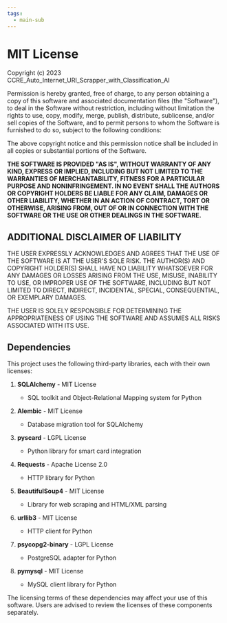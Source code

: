 ```yaml
---
tags:
  - main-sub
---
```


# MIT License

Copyright (c) 2023 CCRE_Auto_Internet_URI_Scrapper_with_Classification_AI

Permission is hereby granted, free of charge, to any person obtaining a copy
of this software and associated documentation files (the "Software"), to deal
in the Software without restriction, including without limitation the rights
to use, copy, modify, merge, publish, distribute, sublicense, and/or sell
copies of the Software, and to permit persons to whom the Software is
furnished to do so, subject to the following conditions:

The above copyright notice and this permission notice shall be included in all
copies or substantial portions of the Software.

**THE SOFTWARE IS PROVIDED "AS IS", WITHOUT WARRANTY OF ANY KIND, EXPRESS OR
IMPLIED, INCLUDING BUT NOT LIMITED TO THE WARRANTIES OF MERCHANTABILITY,
FITNESS FOR A PARTICULAR PURPOSE AND NONINFRINGEMENT. IN NO EVENT SHALL THE
AUTHORS OR COPYRIGHT HOLDERS BE LIABLE FOR ANY CLAIM, DAMAGES OR OTHER
LIABILITY, WHETHER IN AN ACTION OF CONTRACT, TORT OR OTHERWISE, ARISING FROM,
OUT OF OR IN CONNECTION WITH THE SOFTWARE OR THE USE OR OTHER DEALINGS IN THE
SOFTWARE.**

## ADDITIONAL DISCLAIMER OF LIABILITY

THE USER EXPRESSLY ACKNOWLEDGES AND AGREES THAT THE USE OF THE SOFTWARE IS AT THE USER'S SOLE RISK. THE AUTHOR(S) AND COPYRIGHT HOLDER(S) SHALL HAVE NO LIABILITY WHATSOEVER FOR ANY DAMAGES OR LOSSES ARISING FROM THE USE, MISUSE, INABILITY TO USE, OR IMPROPER USE OF THE SOFTWARE, INCLUDING BUT NOT LIMITED TO DIRECT, INDIRECT, INCIDENTAL, SPECIAL, CONSEQUENTIAL, OR EXEMPLARY DAMAGES.

THE USER IS SOLELY RESPONSIBLE FOR DETERMINING THE APPROPRIATENESS OF USING THE SOFTWARE AND ASSUMES ALL RISKS ASSOCIATED WITH ITS USE.

## Dependencies

This project uses the following third-party libraries, each with their own licenses:

1. **SQLAlchemy** - MIT License
   - SQL toolkit and Object-Relational Mapping system for Python

2. **Alembic** - MIT License
   - Database migration tool for SQLAlchemy

3. **pyscard** - LGPL License
   - Python library for smart card integration

4. **Requests** - Apache License 2.0
   - HTTP library for Python

5. **BeautifulSoup4** - MIT License
   - Library for web scraping and HTML/XML parsing

6. **urllib3** - MIT License
   - HTTP client for Python

7. **psycopg2-binary** - LGPL License
   - PostgreSQL adapter for Python

8. **pymysql** - MIT License
   - MySQL client library for Python

The licensing terms of these dependencies may affect your use of this software. Users are advised to review the licenses of these components separately.
